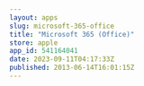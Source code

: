 ```yaml
---
layout: apps
slug: microsoft-365-office
title: "Microsoft 365 (Office)"
store: apple
app_id: 541164041
date: 2023-09-11T04:17:33Z
published: 2013-06-14T16:01:15Z
---
```

